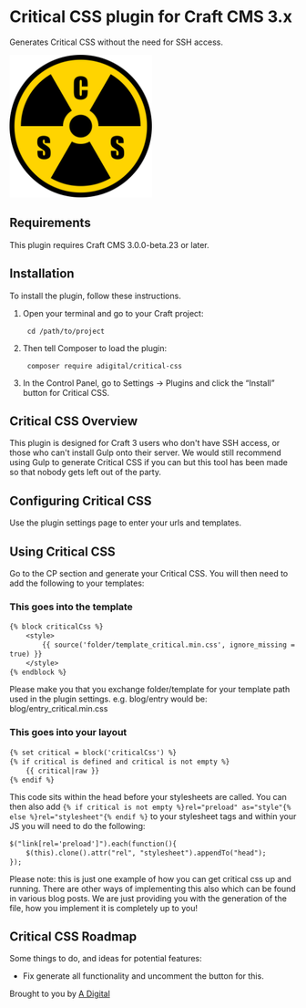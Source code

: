 # Critical CSS plugin for Craft CMS 3.x

Generates Critical CSS without the need for SSH access.

<img src="src/icon.svg" width="250px" alt="Logo" title="Logo">

## Requirements

This plugin requires Craft CMS 3.0.0-beta.23 or later.

## Installation

To install the plugin, follow these instructions.

1. Open your terminal and go to your Craft project:

        cd /path/to/project

2. Then tell Composer to load the plugin:

        composer require adigital/critical-css

3. In the Control Panel, go to Settings → Plugins and click the “Install” button for Critical CSS.

## Critical CSS Overview

This plugin is designed for Craft 3 users who don't have SSH access, or those who can't install Gulp onto their server. We would still recommend using Gulp to generate Critical CSS if you can but this tool has been made so that nobody gets left out of the party.

## Configuring Critical CSS

Use the plugin settings page to enter your urls and templates.

## Using Critical CSS

Go to the CP section and generate your Critical CSS. You will then need to add the following to your templates:

### This goes into the template
```
{% block criticalCss %}
	<style>
		{{ source('folder/template_critical.min.css', ignore_missing = true) }}
	</style>
{% endblock %}
```
Please make you that you exchange folder/template for your template path used in the plugin settings. e.g. blog/entry would be: blog/entry_critical.min.css

### This goes into your layout
```
{% set critical = block('criticalCss') %}
{% if critical is defined and critical is not empty %}
	{{ critical|raw }}
{% endif %}
```
This code sits within the head before your stylesheets are called. You can then also add `{% if critical is not empty %}rel="preload" as="style"{% else %}rel="stylesheet"{% endif %}` to your stylesheet tags and within your JS you will need to do the following:
```
$("link[rel='preload']").each(function(){
	$(this).clone().attr("rel", "stylesheet").appendTo("head");
});
```

Please note: this is just one example of how you can get critical css up and running. There are other ways of implementing this also which can be found in various blog posts. We are just providing you with the generation of the file, how you implement it is completely up to you!

## Critical CSS Roadmap

Some things to do, and ideas for potential features:

* Fix generate all functionality and uncomment the button for this.

Brought to you by [A Digital](https://adigital.agency)